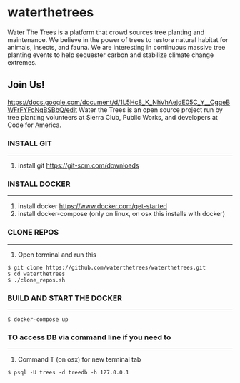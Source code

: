 # waterthetrees

Water The Trees is a platform that crowd sources tree planting and maintenance. We believe in the power of trees to restore natural habitat for animals, insects, and fauna. We are interesting in continuous massive tree planting events to help sequester carbon and stabilize climate change extremes.

## Join Us!

https://docs.google.com/document/d/1L5Hc8_K_NhVhAejdE05C_Y__CgqeBWFrFYFoNqBSBbQ/edit
Water the Trees is an open source project run by tree planting volunteers at Sierra Club, Public Works, and developers at Code for America.


### INSTALL GIT
-------------
1. install git https://git-scm.com/downloads

### INSTALL DOCKER
-------------
1. install docker https://www.docker.com/get-started
2. install docker-compose (only on linux, on osx this installs with docker)

### CLONE REPOS
-------------
1. Open terminal and run this
```shell
$ git clone https://github.com/waterthetrees/waterthetrees.git
$ cd waterthetrees
$ ./clone_repos.sh
```

### BUILD AND START THE DOCKER
--------------- 
```shell
$ docker-compose up
```

### TO access DB via command line if you need to
---------------
1. Command T (on osx) for new terminal tab
```shell
$ psql -U trees -d treedb -h 127.0.0.1
```